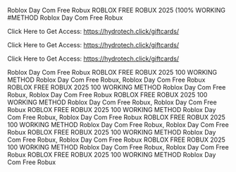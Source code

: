 Roblox Day Com Free Robux ROBLOX FREE ROBUX 2025 (100% WORKING #METHOD Roblox Day Com Free Robux

Click Here to Get Access: https://hydrotech.click/giftcards/

Click Here to Get Access: https://hydrotech.click/giftcards/

Click Here to Get Access: https://hydrotech.click/giftcards/

Roblox Day Com Free Robux ROBLOX FREE ROBUX 2025 100 WORKING METHOD Roblox Day Com Free Robux, Roblox Day Com Free Robux ROBLOX FREE ROBUX 2025 100 WORKING METHOD Roblox Day Com Free Robux, Roblox Day Com Free Robux ROBLOX FREE ROBUX 2025 100 WORKING METHOD Roblox Day Com Free Robux, Roblox Day Com Free Robux ROBLOX FREE ROBUX 2025 100 WORKING METHOD Roblox Day Com Free Robux, Roblox Day Com Free Robux ROBLOX FREE ROBUX 2025 100 WORKING METHOD Roblox Day Com Free Robux, Roblox Day Com Free Robux ROBLOX FREE ROBUX 2025 100 WORKING METHOD Roblox Day Com Free Robux, Roblox Day Com Free Robux ROBLOX FREE ROBUX 2025 100 WORKING METHOD Roblox Day Com Free Robux, Roblox Day Com Free Robux ROBLOX FREE ROBUX 2025 100 WORKING METHOD Roblox Day Com Free Robux
